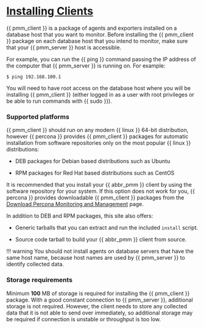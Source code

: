 # [Installing Clients](clients.md#installing)

{{ pmm_client }} is a package of agents and exporters installed on a database host
that you want to monitor. Before installing the {{ pmm_client }} package on each
database host that you intend to monitor, make sure that your {{ pmm_server }} host
is accessible.

For example, you can run the {{ ping }} command passing the IP address of the
computer that {{ pmm_server }} is running on. For example:

```
$ ping 192.168.100.1
```

You will need to have root access on the database host where you will be
installing {{ pmm_client }} (either logged in as a user with root privileges or be
able to run commands with {{ sudo }}).

### Supported platforms

{{ pmm_client }} should run on any modern {{ linux }} 64-bit distribution, however
{{ percona }} provides {{ pmm_client }} packages for automatic installation from
software repositories only on the most popular {{ linux }} distributions:


* DEB packages for Debian based distributions such as Ubuntu


* RPM packages for Red Hat based distributions such as CentOS

It is recommended that you install your {{ abbr_pmm }} client by using the
software repository for your system. If this option does not work for you,
{{ percona }} provides downloadable {{ pmm_client }} packages
from the [Download Percona Monitoring and Management](https://www.percona.com/downloads/pmm-client) page.

In addition to DEB and RPM packages, this site also offers:


* Generic tarballs that you can extract and run the included `install` script.


* Source code tarball to build your {{ abbr_pmm }} client from source.

!!! warning
    You should not install agents on database servers that have the same host name, because host names are used by {{ pmm_server }} to identify collected data.

### Storage requirements

Minimum **100** MB of storage is required for installing the {{ pmm_client }}
package. With a good constant connection to {{ pmm_server }}, additional storage is
not required. However, the client needs to store any collected data that it is
not able to send over immediately, so additional storage may be required if
connection is unstable or throughput is too low.
